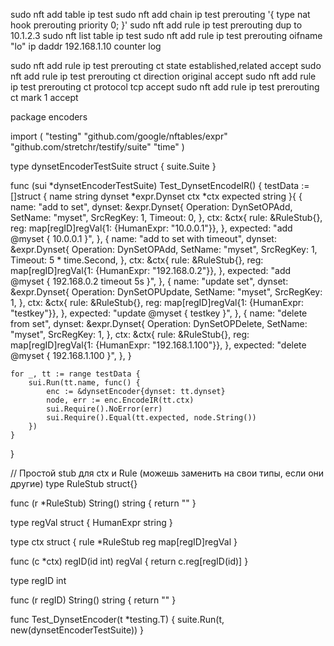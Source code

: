 sudo nft add table ip test
sudo nft add chain ip test prerouting '{ type nat hook prerouting priority 0; }'
sudo nft add rule ip test prerouting dup to 10.1.2.3
sudo nft list table ip test
sudo nft add rule ip test prerouting oifname "lo" ip daddr 192.168.1.10 counter log

sudo nft add rule ip test prerouting ct state established,related accept
sudo nft add rule ip test prerouting ct direction original accept
sudo nft add rule ip test prerouting ct protocol tcp accept
sudo nft add rule ip test prerouting ct mark 1 accept




package encoders

import (
	"testing"
	"github.com/google/nftables/expr"
	"github.com/stretchr/testify/suite"
	"time"
)

type dynsetEncoderTestSuite struct {
	suite.Suite
}

func (sui *dynsetEncoderTestSuite) Test_DynsetEncodeIR() {
	testData := []struct {
		name     string
		dynset   *expr.Dynset
		ctx      *ctx
		expected string
	}{
		{
			name: "add to set",
			dynset: &expr.Dynset{
				Operation:  DynSetOPAdd,
				SetName:    "myset",
				SrcRegKey:  1,
				Timeout:    0,
			},
			ctx: &ctx{
				rule: &RuleStub{},
				reg:  map[regID]regVal{1: {HumanExpr: "10.0.0.1"}},
			},
			expected: "add @myset { 10.0.0.1 }",
		},
		{
			name: "add to set with timeout",
			dynset: &expr.Dynset{
				Operation:  DynSetOPAdd,
				SetName:    "myset",
				SrcRegKey:  1,
				Timeout:    5 * time.Second,
			},
			ctx: &ctx{
				rule: &RuleStub{},
				reg:  map[regID]regVal{1: {HumanExpr: "192.168.0.2"}},
			},
			expected: "add @myset { 192.168.0.2 timeout 5s }",
		},
		{
			name: "update set",
			dynset: &expr.Dynset{
				Operation:  DynSetOPUpdate,
				SetName:    "myset",
				SrcRegKey:  1,
			},
			ctx: &ctx{
				rule: &RuleStub{},
				reg:  map[regID]regVal{1: {HumanExpr: "testkey"}},
			},
			expected: "update @myset { testkey }",
		},
		{
			name: "delete from set",
			dynset: &expr.Dynset{
				Operation:  DynSetOPDelete,
				SetName:    "myset",
				SrcRegKey:  1,
			},
			ctx: &ctx{
				rule: &RuleStub{},
				reg:  map[regID]regVal{1: {HumanExpr: "192.168.1.100"}},
			},
			expected: "delete @myset { 192.168.1.100 }",
		},
	}

	for _, tt := range testData {
		sui.Run(tt.name, func() {
			enc := &dynsetEncoder{dynset: tt.dynset}
			node, err := enc.EncodeIR(tt.ctx)
			sui.Require().NoError(err)
			sui.Require().Equal(tt.expected, node.String())
		})
	}
}

// Простой stub для ctx и Rule (можешь заменить на свои типы, если они другие)
type RuleStub struct{}

func (r *RuleStub) String() string { return "" }

type regVal struct {
	HumanExpr string
}

type ctx struct {
	rule *RuleStub
	reg  map[regID]regVal
}

func (c *ctx) regID(id int) regVal {
	return c.reg[regID(id)]
}

type regID int

func (r regID) String() string { return "" }

func Test_DynsetEncoder(t *testing.T) {
	suite.Run(t, new(dynsetEncoderTestSuite))
}





